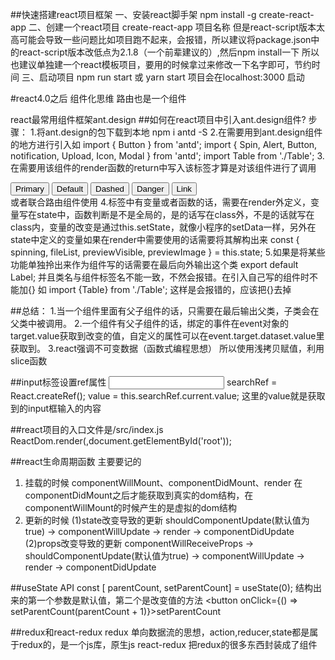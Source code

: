 ##快速搭建react项目框架
一、安装react脚手架
npm install -g create-react-app
二、创建一个react项目
create-react-app 项目名称
但是react-script版本太高可能会导致一些问题比如项目跑不起来，会报错，所以建议将package.json中的react-script版本改低点为2.1.8（一个前辈建议的）,然后npm install一下
所以也建议单独建一个react模板项目，要用的时候拿过来修改一下名字即可，节约时间
三、启动项目
npm run start  或 yarn start
项目会在localhost:3000 启动

#react4.0之后 组件化思维 路由也是一个组件

react最常用组件框架ant.design
##如何在react项目中引入ant.design组件?
步骤：
1.将ant.design的包下载到本地
npm i antd -S
2.在需要用到ant.design组件的地方进行引入如
import { Button } from 'antd';
import { Spin, Alert, Button, notification, Upload, Icon, Modal } from 'antd';
import  Table  from './Table';
3.在需要用该组件的render函数的return中写入该标签才算是对该组件进行了调用
<div>
    <Button type="primary">Primary</Button>
    <Button>Default</Button>
    <Button type="dashed">Dashed</Button>
    <Button type="danger">Danger</Button>
    <Button type="link">Link</Button>
  </div>
<Table />
或者联合路由组件使用
<Route path="/table" component={Table} />
4.标签中有变量或者函数的话，需要在render外定义，变量写在state中，函数判断是不是全局的，是的话写在class外，不是的话就写在class内，变量的改变是通过this.setState，就像小程序的setData一样，另外在state中定义的变量如果在render中需要使用的话需要将其解构出来
  const { spinning, fileList, previewVisible, previewImage } = this.state;
5.如果是将某些功能单独拎出来作为组件写的话需要在最后向外输出这个类
export default Label;
并且类名与组件标签名不能一致，不然会报错。在引入自己写的组件时不能加{} 如
import  {Table}  from './Table';
这样是会报错的，应该把{}去掉

##总结：
1.当一个组件里面有父子组件的话，只需要在最后输出父类，子类会在父类中被调用。
2.一个组件有父子组件的话，绑定的事件在event对象的target.value获取到改变的值，自定义的属性可以在event.target.dataset.value里获取到。
3.react强调不可变数据（函数式编程思想）  所以使用浅拷贝赋值，利用slice函数

##input标签设置ref属性
<input ref={this.searchRef} />
searchRef = React.createRef();
value = this.searchRef.current.value;
这里的value就是获取到的input框输入的内容

##react项目的入口文件是/src/index.js
ReactDom.render(<App />,document.getElementById('root'));

##react生命周期函数
主要要记的
1. 挂载的时候
componentWillMount、componentDidMount、render
在componentDidMount之后才能获取到真实的dom结构，在componentWillMount的时候产生的是虚拟的dom结构
2. 更新的时候
  (1)state改变导致的更新
      shouldComponentUpdate(默认值为true) -> componentWillUpdate -> render -> componentDidUpdate 
  (2)props改变导致的更新
  componentWillReceiveProps -> shouldComponentUpdate(默认值为true) -> componentWillUpdate -> render -> componentDidUpdate

##useState  API
  const [ parentCount, setParentCount] = useState(0);
  结构出来的第一个参数是默认值，第二个是改变值的方法
  <button onClick={() => setParentCount(parentCount + 1)}>setParentCount</button>

##redux和react-redux
redux     单向数据流的思想，action,reducer,state都是属于redux的，是一个js库，原生js
react-redux 把redux的很多东西封装成了组件


